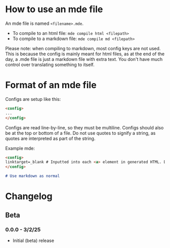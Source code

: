 # How to use an mde file

An mde file is named `<filename>.mde`.

- To compile to an html file: `mde compile html <filepath>`
- To compile to a markdown file: `mde compile md <filepath>`

Please note: when compiling to markdown, most config keys are not used. This is because the config is mainly meant for html files, as at the end of the day, a .mde file is just a markdown file with extra text. You don't have much control over translating something to itself.

# Format of an mde file

Configs are setup like this:

```md
<config>
...
</config>
```

Configs are read line-by-line, so they must be multiline. Configs should also be at the top or bottom of a file. Do not use quotes to signify a string, as quotes are interpreted as part of the string.

Example mde:

```md
<config>
linktarget=_blank # Inputted into each <a> element in generated HTML. Default: _blank
</config>

# Use markdown as normal
```

# Changelog

## Beta

### 0.0.0 - 3/2/25

- Initial (beta) release
